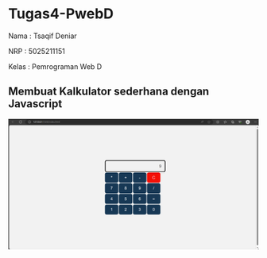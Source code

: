 # Tugas4-PwebD
Nama  : Tsaqif Deniar

NRP   : 5025211151

Kelas : Pemrograman Web D
## Membuat Kalkulator sederhana dengan Javascript
![Nama Gambar](https://github.com/TsaqifDeniar/Tugas1-PwebD/blob/Tugas4-PwebD-(Kalkulator-js)/image/Hasil%20Tugas%204.png)


